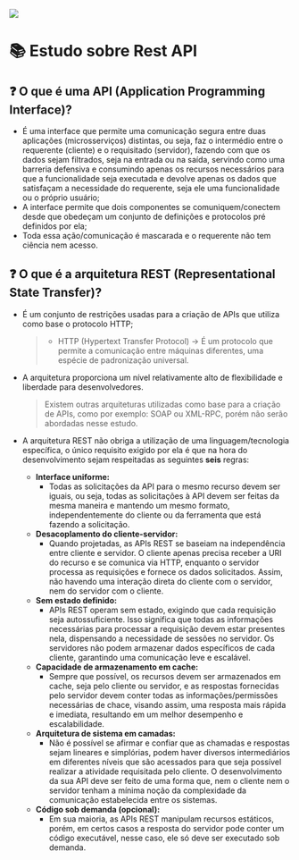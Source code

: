 ![](https://www.alura.com.br/artigos/assets/qual-e-a-melhor-linguagem-de-programacao/qual-e-a-melhor-linguagem-de-programacao.png)
# :books: Estudo sobre Rest API
## :question: O que é uma API (Application Programming Interface)?
*  É uma interface que permite uma comunicação segura entre duas aplicações (microsserviços) distintas, ou seja, faz o intermédio entre o requerente (cliente) e o requisitado (servidor), fazendo com que os dados sejam filtrados, seja na entrada ou na saída, servindo como uma barreria defensiva e consumindo apenas os recursos necessários para que a funcionalidade seja executada e devolve apenas os dados que satisfaçam a necessidade do requerente, seja ele uma funcionalidade ou o próprio usuário;
*  A interface permite que dois componentes se comuniquem/conectem desde que obedeçam um conjunto de definições e protocolos pré definidos por ela;
*  Toda essa ação/comunicação é mascarada e o requerente não tem ciência nem acesso.

## :question: O que é a arquitetura REST (Representational State Transfer)?
*  É um conjunto de restrições usadas para a criação de APIs que utiliza como base o protocolo HTTP;
  
    > *  HTTP (Hypertext Transfer Protocol) -> É um protocolo que permite a comunicação entre máquinas diferentes, uma espécie de padronização universal.
    <!-- > *  JSON (JavaScript Object Notation) -> É uma (das muitas) formatação/maneira de se enviar e receber dados através da web. -->
    
*  A arquitetura proporciona um nível relativamente alto de flexibilidade e liberdade para desenvolvedores.
  
   >  Existem outras arquiteturas utilizadas como base para a criação de APIs, como por exemplo: SOAP ou XML-RPC, porém não serão abordadas nesse estudo.
   
* A arquitetura REST não obriga a utilização de uma linguagem/tecnologia específica, o único requisito exigido por ela é que na hora do desenvolvimento sejam respeitadas as seguintes **seis** regras:
  
  * **Interface uniforme:**
    *  Todas as solicitações da API para o mesmo recurso devem ser iguais, ou seja, todas as solicitações à API devem ser feitas da mesma maneira e mantendo um mesmo formato, independentemente do cliente ou da ferramenta que está fazendo a solicitação.
  * **Desacoplamento do cliente-servidor:**
    *   Quando projetadas, as APIs REST se baseiam na independência entre cliente e servidor. O cliente apenas precisa receber a URI do recurso e se comunica via HTTP, enquanto o servidor processa as requisições e fornece os dados solicitados. Assim, não havendo uma interação direta do cliente com o servidor, nem do servidor com o cliente.
  * **Sem estado definido:**
    *  APIs REST operam sem estado, exigindo que cada requisição seja autossuficiente. Isso significa que todas as informações necessárias para processar a requisição devem estar presentes nela, dispensando a necessidade de sessões no servidor. Os servidores não podem armazenar dados específicos de cada cliente, garantindo uma comunicação leve e escalável. 
  * **Capacidade de armazenamento em cache:**
    * Sempre que possível, os recursos devem ser armazenados em cache, seja pelo cliente ou servidor, e as respostas fornecidas pelo servidor devem conter todas as informações/permissões necessárias de chace, visando assim, uma resposta mais rápida e imediata, resultando em um melhor desempenho e escalabilidade.
  * **Arquitetura de sistema em camadas:**
    * Não é possível se afirmar e confiar que as chamadas e respostas sejam lineares e simplórias, podem haver diversos intermediários em diferentes níveis que são acessados para que seja possível realizar a atividade requisitada pelo cliente. O desenvolvimento da sua API deve ser feito de uma forma que, nem o cliente nem o servidor tenham a mínima noção da complexidade da comunicação estabelecida entre os sistemas.
  * **Código sob demanda (opcional):**
    * Em sua maioria, as APIs REST manipulam recursos estáticos, porém, em certos casos a resposta do servidor pode conter um código executável, nesse caso, ele só deve ser executado sob demanda.

